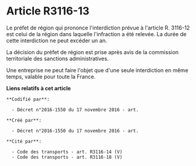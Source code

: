 # Article R3116-13

Le préfet de région qui prononce l'interdiction prévue à l'article R. 3116-12 est celui de la région dans laquelle
l'infraction a été relevée. La durée de cette interdiction ne peut excéder un an.

La décision du préfet de région est prise après avis de la commission territoriale des sanctions administratives.

Une entreprise ne peut faire l'objet que d'une seule interdiction en même temps, valable pour toute la France.

**Liens relatifs à cet article**

	**Codifié par**:

	  - Décret n°2016-1550 du 17 novembre 2016 - art.

	**Créé par**:

	  - Décret n°2016-1550 du 17 novembre 2016 - art.

	**Cité par**:

	  - Code des transports - art. R3116-14 (V)
	  - Code des transports - art. R3116-18 (V)
